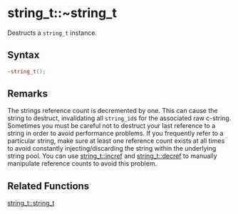 
# string_t::~string_t

Destructs a `string_t` instance.

## Syntax

```cpp
~string_t();
```

## Remarks

The strings reference count is decremented by one. This can cause the string to destruct, invalidating all `string_id`s for the associated raw c-string. Sometimes you must be careful not to destruct your last reference to a string in order to avoid performance problems. If you frequently refer to a particular string, make sure at least one reference count exists at all times to avoid constantly injecting/discarding the string within the underlying string pool. You can use [string_t::incref](https://github.com/RandyGaul/cute_framework/blob/master/doc/string/strpool/incref.md) and [string_t::decref](https://github.com/RandyGaul/cute_framework/blob/master/doc/string/strpool/decref.md) to manually manipulate reference counts to avoid this problem.

## Related Functions

[string_t::string_t](https://github.com/RandyGaul/cute_framework/blob/master/doc/string/string/string_t.md)  
